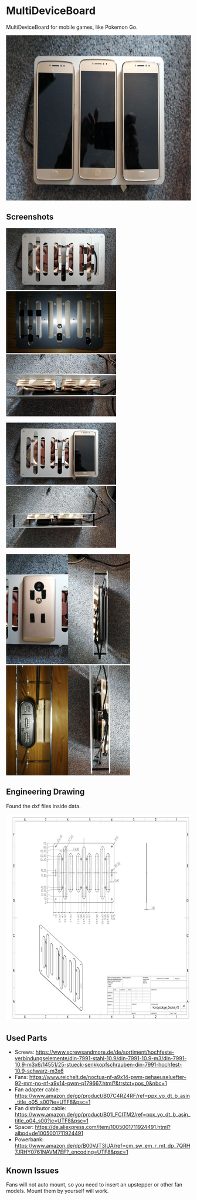 # MultiDeviceBoard

MultiDeviceBoard for mobile games, like Pokemon Go.

<img src="screenshots/top.v2.jpg" alt="Top View V2" width="800" height="450"/>

## Screenshots
<img src="screenshots/without.device.jpg" alt="Top View V2" width="300" height="169"/><img src="screenshots/downview.fan.slots.jpg" alt="Fan Slots" width="300" height="169"/><img src="screenshots/fan.mount.jpg" alt="Fan Mount" width="300" height="169"/>

<img src="screenshots/top.one.device.jpg" alt="Top One Device" width="300" height="169"/><img src="screenshots/sideview2.jpg" alt="Sideview" width="300" height="169"/>

<img src="screenshots/mobile.mount.jpg" alt="Mobile Mount" width="169" height="300"/><img src="screenshots/sideview.powerbank.jpg" alt="Sideview Powerbank" width="169" height="300"/><img src="screenshots/powerbank.jpg" alt="Powerbank" width="169" height="300"/><img src="screenshots/sideview.jpg" alt="Sideview" width="169" height="300"/>

## Engineering Drawing

Found the dxf files inside data.

<img src="data/mobileboard_top_V2.png" alt="Top View V2" width="800" height="565"/>

## Used Parts

- Screws: https://www.screwsandmore.de/de/sortiment/hochfeste-verbindungselemente/din-7991-stahl-10.9/din-7991-10.9-m3/din-7991-10.9-m3x6/14551/25-stueck-senkkopfschrauben-din-7991-hochfest-10.9-schwarz-m3x6
- Fans: https://www.reichelt.de/noctua-nf-a9x14-pwm-gehaeuseluefter-92-mm-no-nf-a9x14-pwm-p179667.html?&trstct=pos_0&nbc=1
- Fan adapter cable: https://www.amazon.de/gp/product/B07C4RZ4RF/ref=ppx_yo_dt_b_asin_title_o05_s00?ie=UTF8&psc=1
- Fan distributor cable: https://www.amazon.de/gp/product/B01LFCITM2/ref=ppx_yo_dt_b_asin_title_o04_s00?ie=UTF8&psc=1
- Spacer: https://de.aliexpress.com/item/1005001711924491.html?albpd=de1005001711924491
- Powerbank: https://www.amazon.de/dp/B00VJT3IUA/ref=cm_sw_em_r_mt_dp_7QRH7JRHY0761NAVM7EF?_encoding=UTF8&psc=1

## Known Issues

Fans will not auto mount, so you need to insert an upstepper or other fan models. Mount them by yourself will work.
